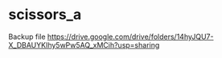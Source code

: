 # scissors_a

Backup file
https://drive.google.com/drive/folders/14hyJQU7-X_DBAUYKIhy5wPw5AQ_xMCih?usp=sharing
